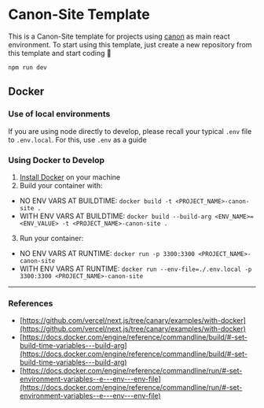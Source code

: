 # Canon-Site Template

This is a Canon-Site template for projects using [canon](https://github.com/Datawheel/canon) as main react environment. To start using this template, just create a new repository from this template and start coding 🎉

```
npm run dev
```

## Docker

### Use of local environments

If you are using node directly to develop, please recall your typical `.env` file to `.env.local`. For this, use `.env` as a guide

### Using Docker to Develop

1. [Install Docker](https://docs.docker.com/engine/install/) on your machine
2. Build your container with:
  - NO ENV VARS AT BUILDTIME: `docker build -t <PROJECT_NAME>-canon-site .`
  - WITH ENV VARS AT BUILDTIME: `docker build --build-arg <ENV_NAME>=<ENV_VALUE> -t <PROJECT_NAME>-canon-site .`
3. Run your container:
  - NO ENV VARS AT RUNTIME: `docker run -p 3300:3300 <PROJECT_NAME>-canon-site`
  - WITH ENV VARS AT RUNTIME: `docker run --env-file=./.env.local -p 3300:3300 <PROJECT_NAME>-canon-site`

---
### References
- [https://github.com/vercel/next.js/tree/canary/examples/with-docker](https://github.com/vercel/next.js/tree/canary/examples/with-docker)
- [https://docs.docker.com/engine/reference/commandline/build/#-set-build-time-variables---build-arg](https://docs.docker.com/engine/reference/commandline/build/#-set-build-time-variables---build-arg)
- [https://docs.docker.com/engine/reference/commandline/run/#-set-environment-variables--e---env---env-file](https://docs.docker.com/engine/reference/commandline/run/#-set-environment-variables--e---env---env-file)
